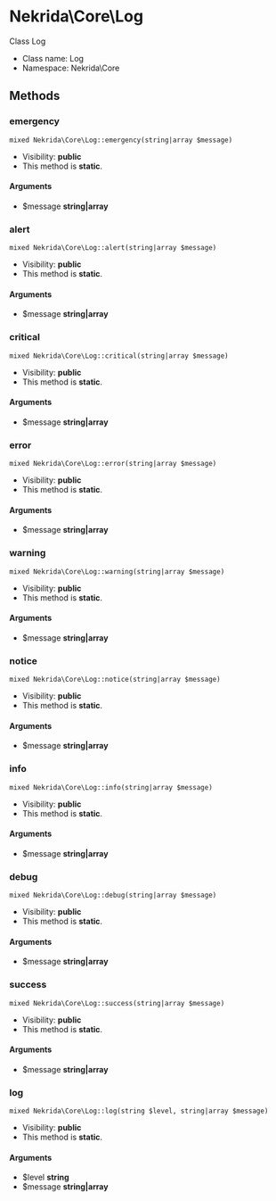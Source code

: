 Nekrida\Core\Log
===============

Class Log




* Class name: Log
* Namespace: Nekrida\Core







Methods
-------


### emergency

    mixed Nekrida\Core\Log::emergency(string|array $message)





* Visibility: **public**
* This method is **static**.


#### Arguments
* $message **string|array**



### alert

    mixed Nekrida\Core\Log::alert(string|array $message)





* Visibility: **public**
* This method is **static**.


#### Arguments
* $message **string|array**



### critical

    mixed Nekrida\Core\Log::critical(string|array $message)





* Visibility: **public**
* This method is **static**.


#### Arguments
* $message **string|array**



### error

    mixed Nekrida\Core\Log::error(string|array $message)





* Visibility: **public**
* This method is **static**.


#### Arguments
* $message **string|array**



### warning

    mixed Nekrida\Core\Log::warning(string|array $message)





* Visibility: **public**
* This method is **static**.


#### Arguments
* $message **string|array**



### notice

    mixed Nekrida\Core\Log::notice(string|array $message)





* Visibility: **public**
* This method is **static**.


#### Arguments
* $message **string|array**



### info

    mixed Nekrida\Core\Log::info(string|array $message)





* Visibility: **public**
* This method is **static**.


#### Arguments
* $message **string|array**



### debug

    mixed Nekrida\Core\Log::debug(string|array $message)





* Visibility: **public**
* This method is **static**.


#### Arguments
* $message **string|array**



### success

    mixed Nekrida\Core\Log::success(string|array $message)





* Visibility: **public**
* This method is **static**.


#### Arguments
* $message **string|array**



### log

    mixed Nekrida\Core\Log::log(string $level, string|array $message)





* Visibility: **public**
* This method is **static**.


#### Arguments
* $level **string**
* $message **string|array**


